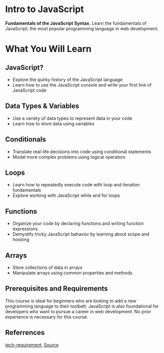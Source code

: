 # Intro to JavaScript #
**Fundamentals of the JavaScript Syntax.** Learn the fundamentals of JavaScript, the most popular programming language in web development.

# What You Will Learn #

JavaScript?
-----------
- Explore the quirky history of the JavaScript language
- Learn how to use the JavaScript console and write your first line of JavaScript code

Data Types & Variables
----------------------
- Use a variety of data types to represent data in your code
- Learn how to store data using variables

Conditionals
------------
- Translate real-life decisions into code using conditional statements
- Model more complex problems using logical operators

Loops
-----
- Learn how to repeatedly execute code with loop and iteration fundamentals
- Explore working with JavaScript while and for loops

Functions
---------
- Organize your code by declaring functions and writing function expressions
- Demystify tricky JavaScript behavior by learning about scope and hoisting

Arrays
------
- Store collections of data in arrays
- Manipulate arrays using common properties and methods

Prerequisites and Requirements
------------------------------
This course is ideal for beginners who are looking to add a new programming language to their toolbelt. JavaScript is also foundational for developers who want to pursue a career in web development. No prior experience is necessary for this course.


Referrences
-----------
[tech-requirement](https://www.udacity.com/tech-requirements), [Source](https://www.udacity.com/course/intro-to-javascript--ud803)
